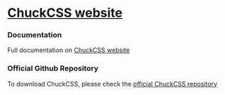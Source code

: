 # [ChuckCSS website](http://chuckcss.io/)


### Documentation
Full documentation on [ChuckCSS website]


### Official Github Repository
To download ChuckCSS, please check the [official ChuckCSS repository]



[official ChuckCSS repository]: <https://github.com/alpixel/ChuckCSS>
[ChuckCSS website]: <http://chuckcss.io/>
